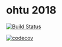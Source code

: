 # ohtu 2018

[![Build Status](https://travis-ci.org/vsvala/ohtu-viikko1.svg?branch=master)](https://travis-ci.org/vsvala/ohtu-viikko1)

[![codecov](https://codecov.io/gh/vsvala/ohtu-viikko1/branch/master/graph/badge.svg)](https://codecov.io/gh/vsvala/ohtu-viikko1)
